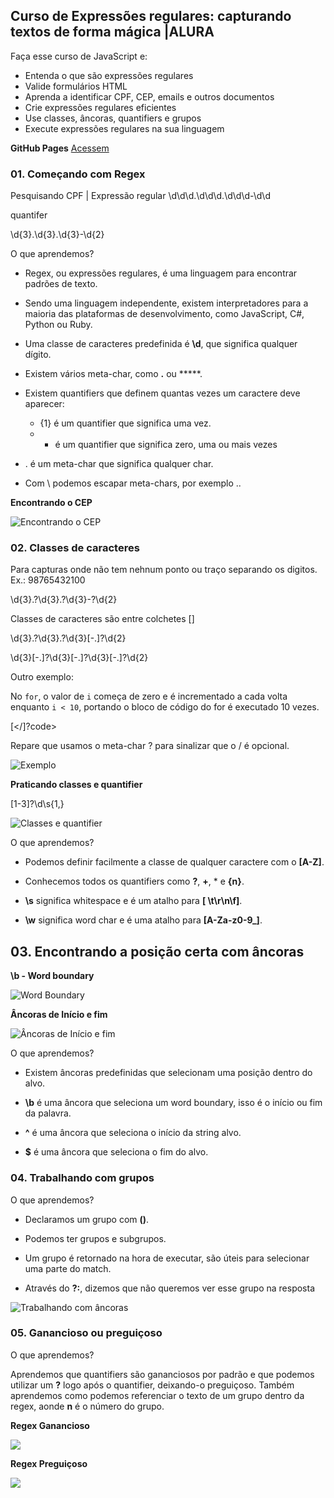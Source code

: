 ## Curso de Expressões regulares: capturando textos de forma mágica |ALURA

Faça esse curso de JavaScript e:

 - Entenda o que são expressões regulares
 - Valide formulários HTML
 - Aprenda a identificar CPF, CEP, emails e outros documentos
 - Crie expressões regulares eficientes
 - Use classes, âncoras, quantifiers e grupos
 - Execute expressões regulares na sua linguagem

**GitHub Pages** 
[Acessem](https://tiagomerc.github.io/Express-es-regulares-capturando-textos-de-forma-m-gica-ALURA/)

### 01. Começando com Regex

Pesquisando CPF | Expressão regular
\d\d\d\.\d\d\d\.\d\d\d-\d\d

quantifer

\d{3}\.\d{3}\.\d{3}-\d{2}

O que aprendemos?

- Regex, ou expressões regulares, é uma linguagem para encontrar padrões de texto.

- Sendo uma linguagem independente, existem interpretadores para a maioria das plataformas de desenvolvimento, como JavaScript, C#, Python ou Ruby.

- Uma classe de caracteres predefinida é **\d**, que significa qualquer dígito.

- Existem vários meta-char, como **.** ou *****.

- Existem quantifiers que definem quantas vezes um caractere deve aparecer:
  - {1} é um quantifier que significa uma vez.
  - * é um quantifier que significa zero, uma ou mais vezes

- . é um meta-char que significa qualquer char.

- Com \ podemos escapar meta-chars, por exemplo \..

**Encontrando o CEP**

![Encontrando o CEP](./imgs/prints/EncontrandoCEP.png)

### 02. Classes de caracteres 

Para capturas onde não tem nehnum ponto ou traço separando os digitos.
Ex.: 98765432100

\d{3}\.?\d{3}\.?\d{3}-?\d{2}

Classes de caracteres são entre colchetes []

\d{3}\.?\d{3}\.?\d{3}[-.]?\d{2}

\d{3}[-.]?\d{3}[-.]?\d{3}[-.]?\d{2}

Outro exemplo:

No <code>for</code>, o valor de <code>i</code> começa de zero e é incrementado a cada volta enquanto <code>i < 10</code>, portando o bloco de código do for é executado 10 vezes. 

[</]?code>

Repare que usamos o meta-char ? para sinalizar que o / é opcional.

![Exemplo](./imgs/prints/Exemplo.png)

**Praticando classes e quantifier**

[1-3]?\d\s{1,}

![Classes e quantifier](./imgs/prints/ClassesQuantifier.png)

O que aprendemos?

- Podemos definir facilmente a classe de qualquer caractere com o **[A-Z]**.

- Conhecemos todos os quantifiers como **?**, **+**, * e **{n}**.

- **\s** significa whitespace e é um atalho para **[ \t\r\n\f]**.

- **\w** significa word char e é uma atalho para **[A-Za-z0-9_]**.

## 03. Encontrando a posição certa com âncoras 

**\b - Word boundary** 

![Word Boundary](./imgs/prints/wordBoundary.png)

**Âncoras de Início e fim**

![Âncoras de Início e fim](./imgs/prints/ancorasInicioEFim.png/)

O que aprendemos?

- Existem âncoras predefinidas que selecionam uma posição dentro do alvo.

- **\b** é uma âncora que seleciona um word boundary, isso é o início ou fim da palavra.

- **^** é uma âncora que seleciona o início da string alvo.

- **$** é uma âncora que seleciona o fim do alvo.

### 04. Trabalhando com grupos 

O que aprendemos?

- Declaramos um grupo com **()**.

- Podemos ter grupos e subgrupos.

- Um grupo é retornado na hora de executar, são úteis para selecionar uma parte do match.

- Através do **?:**, dizemos que não queremos ver esse grupo na resposta

![Trabalhando com âncoras](./imgs/prints/trabalhandoComGrupos.png)

### 05. Ganancioso ou preguiçoso

O que aprendemos?

Aprendemos que quantifiers são gananciosos por padrão e que podemos utilizar um **?** logo após o quantifier, deixando-o preguiçoso. Também aprendemos como podemos referenciar o texto de um grupo dentro da regex, aonde **n** é o número do grupo.

**Regex Ganancioso**

![](./imgs/prints/RegexGanancioso.png)

**Regex Preguiçoso**

![](./imgs/prints/RegexPreguicoso.png)